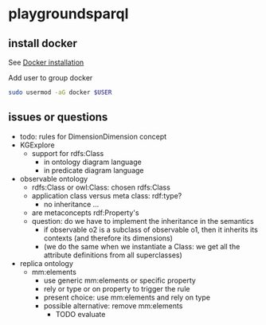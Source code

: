 # playgroundsparql

## install docker

See [Docker installation](https://docs.docker.com/engine/install/ubuntu/#install-using-the-repository)

Add user to group docker

``` bash
sudo usermod -aG docker $USER
```
## issues or questions

- todo: rules for DimensionDimension concept
- KGExplore
  - support for rdfs:Class
    - in ontology diagram language
    - in predicate diagram language
- observable ontology
  - rdfs:Class or owl:Class: chosen rdfs:Class
  - application class versus meta class: rdf:type?
    - no inheritance ...
  - are metaconcepts rdf:Property's  
  - question: do we have to implement the inheritance in the semantics
    - if observable o2 is a subclass of observable o1, then it inherits its contexts (and therefore its dimensions)
    - (we do the same when we instantiate a Class: we get all the attribute definitions from all superclasses)
- replica ontology
  - mm:elements
    - use generic mm:elements or specific property
    - rely or type or on property to trigger the rule
    - present choice: use mm:elements and rely on type
    - possible alternative: remove mm:elements
      - TODO evaluate
